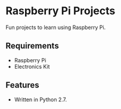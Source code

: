 # Raspberry Pi Projects

Fun projects to learn using Raspberry Pi.

## Requirements

* Raspberry Pi
* Electronics Kit


## Features

* Written in Python 2.7.
